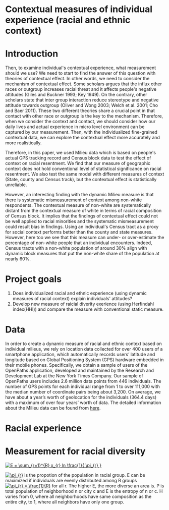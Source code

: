 # Contextual measures of individual experience (racial and ethnic context)


# Introduction
Then, to examine individual's contextual experience, what measurement should we use? We need to start to find the answer of this question with theories of contextual effect. In other words, we need to consider the mechanism of contextual effect. Some scholars argues that the influx other races or outgroup increases racial threat and it affects people's negative attitudes (Giles and Buckner 1993; Key 1949). On the contrary, other scholars state that inter group interaction reduce stereotype and negative attitude towards outgroup (Oliver and Wong 2003; Welch et al. 2001; Cho and Baer 2011). These two different theories share a crucial point in that contact with other race or outgroup is the key to the mechanism. Therefore, when we consider the context and contact, we should consider how our daily lives and actual experience in micro level environment can be captured by our measurement. Then, with the individualized fine-grained contextual data, we can explore the contextual effect more accurately and more realistically. 

Therefore, in this paper, we used Milieu data which is based on people's actual GPS tracking record and Census block data to test the effect of context on racial resentment. We find that our measure of geographic context does not hold conventional level of statistical significance on racial resentment. We also test the same model with different measures of context (State, county and Census track), but the contextual effect is statistically unreliable. 

However, an interesting finding with the dynamic Milieu measure is that there is systematic mismeasurement of context among non-white respondents. The contextual measure of non-white are systematically distant from the contextual measure of white in terms of racial composition of Census block. It implies that the findings of contextual effect could not be well applied to racial minorities and the systematic mismeasurement could result bias in findings. Using an individual's Census tract as a proxy for social context performs better than the county and state measures. However, here too we see that this measure can under- or over-estimate the percentage of non-white people that an individual encounters. Indeed, Census tracts with a non-white population of around 30% align with dynamic block measures that put the non-white share of the population at nearly 60%.

# Project goals
1) Does individualized racial and ethnic experience (using dynamic measures of racial context) explain individuals' attitudes?
2) Develop new measure of raicial diverity exerience (using Herfindahl index(HHI)) and compare the measure with conventional static measure.

# Data
In order to create a dynamic measure of racial and ethnic context based on individual milieus, we rely on location data collected for over 400 users of a smartphone application, which automatically records users’ latitude and longitude based on Global Positioning System (GPS) hardware embedded in their mobile phones. Specifically, we obtain a sample of users of the OpenPaths application, developed and maintained by the Research and Development Lab at the New York Times Company. Our sample of OpenPaths users includes 2.6 million data points from 446 individuals. The number of GPS points for each individual range from 1 to over 111,000 with the median number of coordinate pairs being about 3,200. On average, we have about a year’s worth of geolocation for the individuals (364.4 days) with a maximum of over four years’ worth of data. The detailed information about the Milieu data can be found from [here](http://www.andrewreeves.org/papers/context.pdf).

# Racial experience



# Measurement for racial diversity 
<a href="https://www.codecogs.com/eqnedit.php?latex=E&space;=&space;\sum_{r=1}^{R}&space;x_{r}&space;ln&space;\frac{1}{&space;\pi_{r}&space;}" target="_blank"><img src="https://latex.codecogs.com/gif.latex?E&space;=&space;\sum_{r=1}^{R}&space;x_{r}&space;ln&space;\frac{1}{&space;\pi_{r}&space;}" title="E = \sum_{r=1}^{R} x_{r} ln \frac{1}{ \pi_{r} }" /></a>


<a href="https://www.codecogs.com/eqnedit.php?latex=\pi_{r}" target="_blank"><img src="https://latex.codecogs.com/gif.latex?\pi_{r}" title="\pi_{r}" /></a> is the propotion of the population in racial group. E can be maximized if individuals are evenly distributed among R groups <a href="https://www.codecogs.com/eqnedit.php?latex=\pi_{r}&space;=&space;\frac{1}{R}" target="_blank"><img src="https://latex.codecogs.com/gif.latex?\pi_{r}&space;=&space;\frac{1}{R}" title="\pi_{r} = \frac{1}{R}" /></a> for all r. The higher E, the more diverse an area is. P is total population of neighborhood n or city c and E is the entropy of n or c. H varies from 0, where all neighborhoods have same composition as the entire city, to 1, where all neighbors have only one group.
